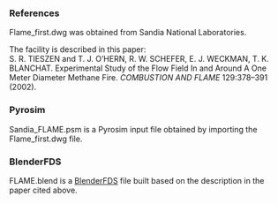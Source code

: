 ### References

Flame_first.dwg was obtained from Sandia National Laboratories.

The facility is described in this paper:  
S. R. TIESZEN and T. J. O’HERN, R. W. SCHEFER, E. J. WECKMAN, T. K. BLANCHAT. Experimental Study of the Flow Field In and Around A One Meter Diameter Methane Fire. _COMBUSTION AND FLAME_ 129:378–391 (2002).

### Pyrosim

Sandia_FLAME.psm is a Pyrosim input file obtained by importing the Flame_first.dwg file.

### BlenderFDS

FLAME.blend is a [BlenderFDS](https://github.com/firetools/blenderfds) file built based on the description in the paper cited above.


